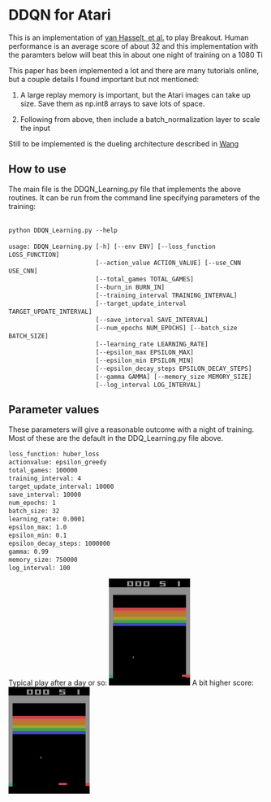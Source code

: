 # DDQN for Atari

This is an implementation of [van Hasselt, et al.](https://arxiv.org/abs/1509.06461) to play Breakout. Human performance is an average score of about 32 and this implementation with the paramters below will beat this in about one night of training on a 1080 Ti

This paper has been implemented a lot and there are many tutorials online, but a couple details I found important but not mentioned:

1. A large replay memory is important, but the Atari images can take up size. Save them as np.int8 arrays to save lots of space.

2. Following from above, then include a batch_normalization layer to scale the input 

Still to be implemented is the dueling architecture described in [Wang](https://arxiv.org/abs/1511.06581)

## How to use

The main file is the DDQN_Learning.py file that implements the above routines. It can be run from the command line specifying parameters of the training:

``` 

python DDQN_Learning.py --help

usage: DDQN_Learning.py [-h] [--env ENV] [--loss_function LOSS_FUNCTION]
                        [--action_value ACTION_VALUE] [--use_CNN USE_CNN]
                        [--total_games TOTAL_GAMES]
                        [--burn_in BURN_IN]
                        [--training_interval TRAINING_INTERVAL]
                        [--target_update_interval TARGET_UPDATE_INTERVAL]
                        [--save_interval SAVE_INTERVAL]
                        [--num_epochs NUM_EPOCHS] [--batch_size BATCH_SIZE]
                        [--learning_rate LEARNING_RATE]
                        [--epsilon_max EPSILON_MAX]
                        [--epsilon_min EPSILON_MIN]
                        [--epsilon_decay_steps EPSILON_DECAY_STEPS]
                        [--gamma GAMMA] [--memory_size MEMORY_SIZE]
                        [--log_interval LOG_INTERVAL]
```
## Parameter values

These parameters will give a reasonable outcome with a night of training. Most of these are the default in the DDQ_Learning.py file above.

~~~
loss_function: huber_loss
actionvalue: epsilon_greedy
total_games: 100000
training_interval: 4
target_update_interval: 10000
save_interval: 10000
num_epochs: 1
batch_size: 32
learning_rate: 0.0001
epsilon_max: 1.0
epsilon_min: 0.1
epsilon_decay_steps: 1000000
gamma: 0.99
memory_size: 750000
log_interval: 100
~~~
Typical play after a day or so:
![Typical result](https://github.com/dtjessie/ReinforcementLearning/blob/master/ddqn/atari/Breakout_example.gif)
A bit higher score:
![Higher score](https://github.com/dtjessie/ReinforcementLearning/blob/master/ddqn/atari/Breakout_257.gif)
